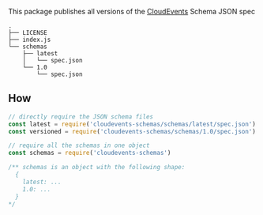 This package publishes all versions of the [CloudEvents](https://cloudevents.io/) Schema JSON spec

```
.
├── LICENSE
├── index.js
└── schemas
    ├── latest
    │   └── spec.json
    └── 1.0
        └── spec.json
```

## How

```js
// directly require the JSON schema files
const latest = require('cloudevents-schemas/schemas/latest/spec.json')
const versioned = require('cloudevents-schemas/schemas/1.0/spec.json')

// require all the schemas in one object
const schemas = require('cloudevents-schemas')

/** schemas is an object with the following shape:
  {
    latest: ...
    1.0: ...
  }
*/
```
